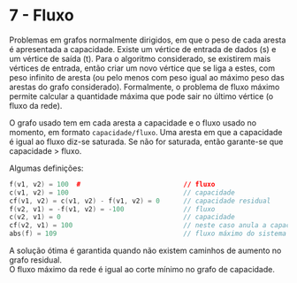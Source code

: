 # 7 - Fluxo

Problemas em grafos normalmente dirigidos, em que o peso de cada aresta é apresentada a capacidade. Existe um vértice de entrada de dados (s) e um vértice de saída (t). Para o algoritmo considerado, se existirem mais vértices de entrada, então criar um novo vértice que se liga a estes, com peso infinito de aresta (ou pelo menos com peso igual ao máximo peso das arestas do grafo considerado). Formalmente, o problema de fluxo máximo permite calcular a quantidade máxima que pode sair no último vértice (o fluxo da rede).

O grafo usado tem em cada aresta a capacidade e o fluxo usado no momento, em formato `capacidade/fluxo`. Uma aresta em que a capacidade é igual ao fluxo diz-se saturada. Se não for saturada, então garante-se que capacidade > fluxo.

Algumas definições:

```c++
f(v1, v2) = 100  #                          // fluxo
c(v1, v2) = 100                             // capacidade
cf(v1, v2) = c(v1, v2) - f(v1, v2) = 0      // capacidade residual
f(v2, v1) = -f(v1, v2) = -100               // fluxo
c(v2, v1) = 0                               // capacidade
cf(v2, v1) = 100                            // neste caso anula a capacidade da aresta
abs(f) = 109                                // fluxo máximo do sistema
```

A solução ótima é garantida quando não existem caminhos de aumento no grafo residual. <br>
O fluxo máximo da rede é igual ao corte mínimo no grafo de capacidade.